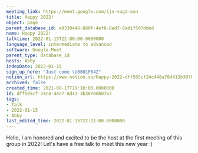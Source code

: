 ```yaml
---
meeting_link: https://meet.google.com/ijn-vugd-osn
title: Happy 2022!
object: page
parent_database_id: e9339446-880f-4ef0-8ad7-8ad1f507dded
name: Happy 2022!
talktime: 2022-01-15T22:00:00.0000000
language_level: intermediate to advanced
software: Google Meet
parent_type: database_id
hosts: Abby
indexDate: 2022-01-15
sign_up_here: "Just come \U0001F642"
notion_url: https://www.notion.so/Happy-2022-dff585cf24c448a78d413b30708b0767
archived: false
created_time: 2021-08-17T19:10:00.0000000
id: dff585cf-24c4-48a7-8d41-3b30708b0767
tags:
- Talk
- 2022-01-15
- Abby
last_edited_time: 2022-01-15T22:21:00.0000000
---
```


Hello, I am honored and excited to be the host at the first meeting of this group in 2022! Let's have a free talk to meet this new year :)





